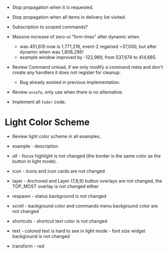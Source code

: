 * Stop propagation when it is requested.
* Stop propagation when all items in delivery list visited.
* Subscription to scoped commands?

* Massive increase of zero-ui "llvm-lines" after dynamic when.
    - was 451,610 now is 1,771,218, event-2 regained ~37,000, but after dynamic when was 1,808,286!
    - example window improved by -122,989, from 537,674 to 414,685.
* Review Command unload, if we only modify a command meta and don't create any handlers it does not register for cleanup.
    - Bug already existed in previous implementation.
* Review `unsafe`, only use when there is no alternative.
* Implement all `todo!` code.

# Light Color Scheme

* Review light color scheme in all examples.

- example    - description
- *all*      - focus highlight is not changed (the border is the same color as the button in light mode).
- icon       - icons and icon cards are not changed
- layer      - Anchored and Layer (7,8,9) button overlays are not changed, the TOP_MOST overlay is not changed either
- respawn    - status background is not changed
- scroll     - background color and commands menu background color are not changed
- shortcuts  - shortcut text color is not changed

- text       - colored text is hard to see in light mode
             - font size widget background is not changed

- transform  - red
